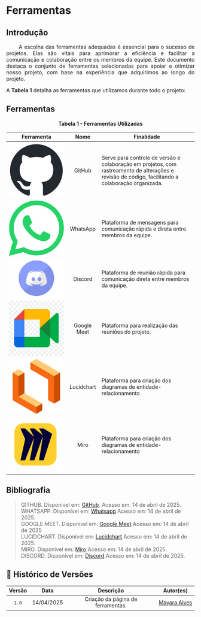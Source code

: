 # Ferramentas

## Introdução

<p align="justify"> &emsp;&emsp; A escolha das ferramentas adequadas é essencial para o sucesso de projetos. Elas são vitais para aprimorar a eficiência e facilitar a comunicação e colaboração entre os membros da equipe. Este documento destaca o conjunto de ferramentas selecionadas para apoiar e otimizar nosso projeto, com base na experiência que adquirimos ao longo do projeto. </p>

A **Tabela 1** detalha as ferramentas que utilizamos durante todo o projeto:

## Ferramentas 

<p align="center"><strong> Tabela 1 - Ferramentas Utilizadas </strong></p>


| Ferramenta | Nome | Finalidade |
| :------------: | :------: | ------------ |
| ![GitHub](../assets/github.png)| GitHub | Serve para controle de versão e colaboração em projetos, com rastreamento de alterações e revisão de código, facilitando a colaboração organizada. |
| ![Whatsapp](../assets/whatsapp.png) | WhatsApp | Plataforma de mensagens para comunicação rápida e direta entre membros da equipe. |
| ![Discord](../assets/discord.png) | Discord | Plataforma de reunião rápida para comunicação direta entre membros da equipe. |
| ![GoogleMeet](../assets/GoogleMeet.png)| Google Meet | Plataforma para realização das reuniões do projeto. |
| ![LucidChart](../assets/lucidchart.png)| Lucidchart | Plataforma para criação dos diagramas de entidade-relacionamento |
| ![Miro](../assets/miro.png)| Miro | Plataforma para criação dos diagramas de entidade-relacionamento |
  

## Bibliografia
>GITHUB. Disponível em: [GitHub](https://github.com). Acesso em: 14 de abril de 2025.</br>
>WHATSAPP. Disponível em: [Whatsapp](https://web.whatsapp.com/) Acesso em: 14 de abril de 2025.</br>
>GOOGLE MEET. Disponível em: [Google Meet](https://meet.google.com/).Acesso em: 14 de abril de 2025 </br>
>LUCIDCHART. Disponível em: [Lucidchart](https://www.lucidchart.com/).Acesso em: 14 de abril de 2025.</br>
>MIRO. Disponível em: [Miro](https://miro.com/app/).Acesso em: 14 de abril de 2025.</br>
>DISCORD. Disponível em: [Discord](https://discord.com/).Acesso em: 14 de abril de 2025.</br>

## 📑 Histórico de Versões

| Versão  |    Data    |       Descrição       |Autor(es)                |
| :-----: | :--------: | :-------------------------:|:----------------------------------: | 
|`1.0` | 14/04/2025 | Criação da página de ferramentas.    | [Mayara Alves](https://github.com/Mayara-tech)|